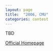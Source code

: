 ```yaml
---
layout: page
title:  "2006, CMU"
categories: contest
---
```

TBD

[Official Homepage](http://www.boundvariable.org/)
